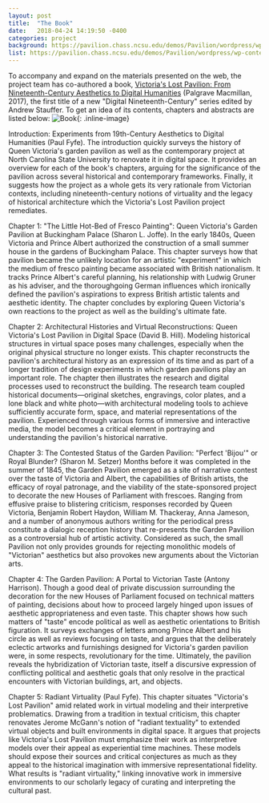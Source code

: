 ```yaml
---
layout: post
title:  "The Book"
date:   2018-04-24 14:19:50 -0400
categories: project
background: https://pavilion.chass.ncsu.edu/demos/Pavilion/wordpress/wp-content/uploads/2016/02/palgrave.cover_.bw_.jpg
list: https://pavilion.chass.ncsu.edu/demos/Pavilion/wordpress/wp-content/uploads/2015/12/acknowledgements.jpg
---
```

To accompany and expand on the materials presented on the web, the project team has co-authored a book, [Victoria's Lost Pavilion: From Nineteenth-Century Aesthetics to Digital Humanities]({{"http://www.palgrave.com/us/book/9781349951949"}}) (Palgrave Macmillan, 2017), the first title of a new "Digital Nineteenth-Century" series edited by Andrew Stauffer. To get an idea of its contents, chapters and abstracts are listed below: ![Book]({{"https://pavilion.chass.ncsu.edu/demos/Pavilion/wordpress/wp-content/uploads/2016/02/palgrave.cover_.jpg"}}){: .inline-image}

<span class="underline">Introduction: Experiments from 19th-Century Aesthetics to Digital Humanities</span> (Paul Fyfe). The introduction quickly surveys the history of Queen Victoria's garden pavilion as well as the contemporary project at North Carolina State University to renovate it in digital space. It provides an overview for each of the book's chapters, arguing for the significance of the pavilion across several historical and contemporary frameworks. Finally, it suggests how the project as a whole gets its very rationale from Victorian contexts, including nineteenth-century notions of virtuality and the legacy of historical architecture which the Victoria's Lost Pavilion project remediates.

<span class="underline">Chapter 1: "The Little Hot-Bed of Fresco Painting": Queen Victoria's Garden Pavilion at Buckingham Palace</span> (Sharon L. Joffe). In the early 1840s, Queen Victoria and Prince Albert authorized the construction of a small summer house in the gardens of Buckingham Palace. This chapter surveys how that pavilion became the unlikely location for an artistic "experiment" in which the medium of fresco painting became associated with British nationalism. It tracks Prince Albert's careful planning, his relationship with Ludwig Gruner as his adviser, and the thoroughgoing German influences which ironically defined the pavilion's aspirations to express British artistic talents and aesthetic identity. The chapter concludes by exploring Queen Victoria's own reactions to the project as well as the building's ultimate fate.

<span class="underline">Chapter 2: Architectural Histories and Virtual Reconstructions: Queen Victoria's Lost Pavilion in Digital Space</span> (David B. Hill). Modeling historical structures in virtual space poses many challenges, especially when the original physical structure no longer exists. This chapter reconstructs the pavilion's architectural history as an expression of its time and as part of a longer tradition of design experiments in which garden pavilions play an important role. The chapter then illustrates the research and digital processes used to reconstruct the building. The research team coupled historical documents—original sketches, engravings, color plates, and a lone black and white photo—with architectural modeling tools to achieve sufficiently accurate form, space, and material representations of the pavilion. Experienced through various forms of immersive and interactive media, the model becomes a critical element in portraying and understanding the pavilion's historical narrative.

<span class="underline">Chapter 3: The Contested Status of the Garden Pavilion: "Perfect 'Bijou'" or Royal Blunder?</span> (Sharon M. Setzer) Months before it was completed in the summer of 1845, the Garden Pavilion emerged as a site of narrative contest over the taste of Victoria and Albert, the capabilities of British artists, the efficacy of royal patronage, and the viability of the state-sponsored project to decorate the new Houses of Parliament with frescoes. Ranging from effusive praise to blistering criticism, responses recorded by Queen Victoria, Benjamin Robert Haydon, William M. Thackeray, Anna Jameson, and a number of anonymous authors writing for the periodical press constitute a dialogic reception history that re-presents the Garden Pavilion as a controversial hub of artistic activity. Considered as such, the small Pavilion not only provides grounds for rejecting monolithic models of "Victorian" aesthetics but also provokes new arguments about the Victorian arts.

<span class="underline">Chapter 4: The Garden Pavilion: A Portal to Victorian Taste</span> (Antony Harrison). Though a good deal of private discussion surrounding the decoration for the new Houses of Parliament focused on technical matters of painting, decisions about how to proceed largely hinged upon issues of aesthetic appropriateness and even taste. This chapter shows how such matters of "taste" encode political as well as aesthetic orientations to British figuration. It surveys exchanges of letters among Prince Albert and his circle as well as reviews focusing on taste, and argues that the deliberately eclectic artworks and furnishings designed for Victoria's garden pavilion were, in some respects, revolutionary for the time. Ultimately, the pavilion reveals the hybridization of Victorian taste, itself a discursive expression of conflicting political and aesthetic goals that only resolve in the practical encounters with Victorian buildings, art, and objects.

<span class="underline">Chapter 5: Radiant Virtuality</span> (Paul Fyfe). This chapter situates "Victoria's Lost Pavilion" amid related work in virtual modeling and their interpretive problematics. Drawing from a tradition in textual criticism, this chapter renovates Jerome McGann's notion of "radiant textuality" to extended virtual objects and built environments in digital space. It argues that projects like Victoria's Lost Pavilion must emphasize their work as interpretive models over their appeal as experiential time machines. These models should expose their sources and critical conjectures as much as they appeal to the historical imagination with immersive representational fidelity. What results is "radiant virtuality," linking innovative work in immersive environments to our scholarly legacy of curating and interpreting the cultural past.


